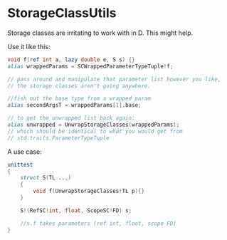 StorageClassUtils
=================

Storage classes are irritating to work with in D. This might help.

Use it like this:
```D
void f(ref int a, lazy double e, S s) {}
alias wrappedParams = SCWrappedParameterTypeTuple!f;

// pass around and manipulate that parameter list however you like,
// the storage classes aren't going anywhere.

//fish out the base type from a wrapped param
alias secondArgsT = wrappedParams[1].base;

// to get the unwrapped list back again:
alias unwrapped = UnwrapStorageClasses(wrappedParams);
// which should be identical to what you would get from
// std.traits.ParameterTypeTuple
```

A use case:
```D
unittest
{    
    struct S(TL ...)
    {
        void f(UnwrapStorageClasses!TL p){}
    }

    S!(RefSC!int, float, ScopeSC!FD) s;

    //s.f takes parameters (ref int, float, scope FD)
}
